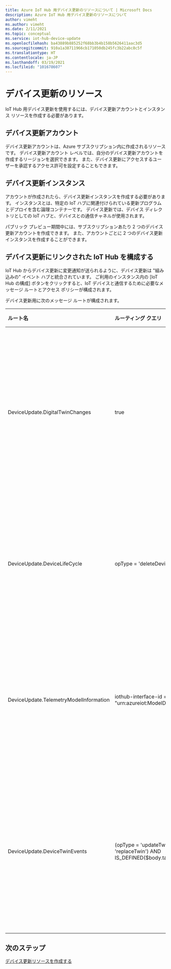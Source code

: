 ```yaml
---
title: Azure IoT Hub 用デバイス更新のリソースについて | Microsoft Docs
description: Azure IoT Hub 用デバイス更新のリソースについて
author: vimeht
ms.author: vimeht
ms.date: 2/11/2021
ms.topic: conceptual
ms.service: iot-hub-device-update
ms.openlocfilehash: ba43889b885252f68bb3b4b158b5626411aac3d5
ms.sourcegitcommit: 910a1a38711966cb171050db245fc3b22abc8c5f
ms.translationtype: HT
ms.contentlocale: ja-JP
ms.lasthandoff: 03/19/2021
ms.locfileid: "101678607"
---
```

# <a name="device-update-resources"></a>デバイス更新のリソース

IoT Hub 用デバイス更新を使用するには、デバイス更新アカウントとインスタンス リソースを作成する必要があります。 

## <a name="device-update-account"></a>デバイス更新アカウント

デバイス更新アカウントは、Azure サブスクリプション内に作成されるリソースです。 デバイス更新アカウント レベルでは、自分のデバイス更新アカウントを作成するリージョンを選択できます。 また、デバイス更新にアクセスするユーザーを承認するアクセス許可を設定することもできます。


## <a name="device-update-instance"></a>デバイス更新インスタンス
アカウントが作成されたら、デバイス更新インスタンスを作成する必要があります。 インスタンスとは、特定の IoT ハブに関連付けられている更新プログラムとデプロイを含む論理コンテナーです。 デバイス更新では、デバイス ディレクトリとしての IoT ハブと、デバイスとの通信チャネルが使用されます。 

パブリック プレビュー期間中には、サブスクリプションあたり 2 つのデバイス更新アカウントを作成できます。 また、アカウントごとに 2 つのデバイス更新インスタンスを作成することができます。

## <a name="configuring-device-update-linked-iot-hub"></a>デバイス更新にリンクされた IoT Hub を構成する 

IoT Hub からデバイス更新に変更通知が送られるように、デバイス更新は "組み込みの" イベント ハブと統合されています。 ご利用のインスタンス内の [IoT Hub の構成] ボタンをクリックすると、IoT デバイスと通信するために必要なメッセージ ルートとアクセス ポリシーが構成されます。 

デバイス更新用に次のメッセージ ルートが構成されます。

|   ルート名    | ルーティング クエリ  | 説明  |
| :--------- | :---- |:---- |
|  DeviceUpdate.DigitalTwinChanges | true |デジタル ツインの変更イベントをリッスンします  |
|  DeviceUpdate.DeviceLifeCycle | opType = 'deleteDeviceIdentity'  | 削除されたデバイスをリッスンします |
|  DeviceUpdate.TelemetryModelInformation | iothub-interface-id = "urn:azureiot:ModelDiscovery:ModelInformation:1 | 新しいデバイスの種類をリッスンします |
|  DeviceUpdate.DeviceTwinEvents| (opType = 'updateTwin' OR opType = 'replaceTwin') AND IS_DEFINED($body.tags.ADUGroup) | 新しいデバイス更新グループをリッスンします |

## <a name="next-steps"></a>次のステップ

[デバイス更新リソースを作成する](./create-device-update-account.md)

